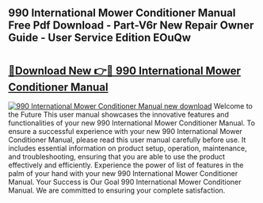 ## 990 International Mower Conditioner Manual Free Pdf Download - Part-V6r New Repair Owner Guide - User Service Edition EOuQw

# <h2><a href="http://bc57512.oget.top/?id=990+International+Mower+Conditioner+Manual">🔗Download New 👉🔴 990 International Mower Conditioner Manual</a></h2>

[![990 International Mower Conditioner Manual new download](https://i.imgur.com/5g1atiW.png)](http://bc57512.oget.top/?id=990+International+Mower+Conditioner+Manual)
Welcome to the Future This user manual showcases the innovative features and functionalities of your new 990 International Mower Conditioner Manual. To ensure a successful experience with your new 990 International Mower Conditioner Manual, please read this user manual carefully before use. It includes essential information on product setup, operation, maintenance, and troubleshooting, ensuring that you are able to use the product effectively and efficiently. Experience the power of list of features in the palm of your hand with your new 990 International Mower Conditioner Manual. Your Success is Our Goal 990 International Mower Conditioner Manual. We are committed to ensuring your complete satisfaction.
